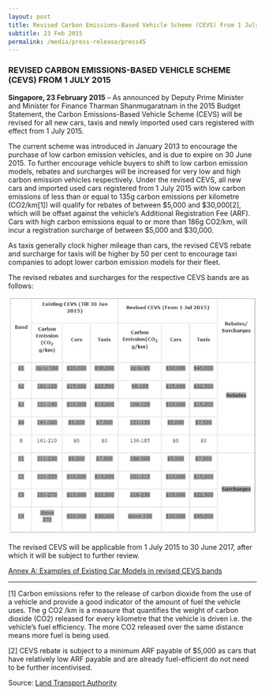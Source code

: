 ```yaml
---
layout: post
title: Revised Carbon Emissions-Based Vehicle Scheme (CEVS) From 1 July 2015
subtitle: 23 Feb 2015
permalink: /media/press-release/press45
---
```


### REVISED CARBON EMISSIONS-BASED VEHICLE SCHEME (CEVS) FROM 1 JULY 2015

**Singapore, 23 February 2015** – As announced by Deputy Prime Minister and Minister for Finance Tharman Shanmugaratnam in the 2015 Budget Statement, the Carbon Emissions-Based Vehicle Scheme (CEVS) will be revised for all new cars, taxis and newly imported used cars registered with effect from 1 July 2015.

The current scheme was introduced in January 2013 to encourage the purchase of low carbon emission vehicles, and is due to expire on 30 June 2015. To further encourage vehicle buyers to shift to low carbon emission models, rebates and surcharges will be increased for very low and high carbon emission vehicles respectively. Under the revised CEVS, all new cars and imported used cars registered from 1 July 2015 with low carbon emissions of less than or equal to 135g carbon emissions per kilometre (CO2/km[1]) will qualify for rebates of between $5,000 and $30,000[2], which will be offset against the vehicle’s Additional Registration Fee (ARF). Cars with high carbon emissions equal to or more than 186g CO2/km, will incur a registration surcharge of between $5,000 and $30,000.

As taxis generally clock higher mileage than cars, the revised CEVS rebate and surcharge for taxis will be higher by 50 per cent to encourage taxi companies to adopt lower carbon emission models for their fleet.

The revised rebates and surcharges for the respective CEVS bands are as follows:

<a href="/images/revisedcevs.jpg" target="_blank"> ![Revised CEVS Table](/images/revisedcevs.jpg "Revised CEVS Table")</a>

The revised CEVS will be applicable from 1 July 2015 to 30 June 2017, after which it will be subject to further review.

[<a href="/docs/default-source/news-documents/cevs_revised_bands_eg_car_models_annex_a.pdf" target="_blank">Annex A:  Examples of Existing Car Models in revised CEVS bands</a>](/docs/default-source/news-documents/cevs_revised_bands_eg_car_models_annex_a.pdf)

********** 

[1] Carbon emissions refer to the release of carbon dioxide from the use of a vehicle and provide a good indicator of the amount of fuel the vehicle uses. The g CO2 /km is a measure that quantifies the weight of carbon dioxide (CO2) released for every kilometre that the vehicle is driven i.e. the vehicle’s fuel efficiency. The more CO2 released over the same distance means more fuel is being used.

[2] CEVS rebate is subject to a minimum ARF payable of $5,000 as cars that have relatively low ARF payable and are already fuel-efficient do not need to be further incentivised.

Source: [<a href="http://www.lta.gov.sg/apps/news/page.aspx?c=2&id=8aa03b88-409f-4852-b2df-09077e101468" target="_blank">Land Transport Authority</a>](http://www.lta.gov.sg/apps/news/page.aspx?c=2&id=8aa03b88-409f-4852-b2df-09077e101468)